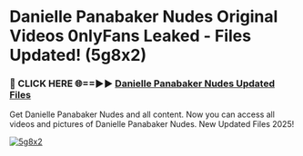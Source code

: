 # Danielle Panabaker Nudes Original Videos 0nlyFans Leaked - Files Updated! (5g8x2)

<h3>🔴 CLICK HERE 🌐==►► <a href="https://tinyurl.com/5h6xmrr3" rel="nofollow">Danielle Panabaker Nudes Updated Files</a></h3>

Get Danielle Panabaker Nudes and all content. Now you can access all videos and pictures of Danielle Panabaker Nudes. New Updated Files 2025!

[![5g8x2](https://i.imgur.com/KVD873Z.gif)](https://tinyurl.com/5h6xmrr3)
